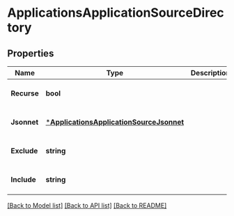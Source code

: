 # ApplicationsApplicationSourceDirectory

## Properties
Name | Type | Description | Notes
------------ | ------------- | ------------- | -------------
**Recurse** | **bool** |  | [optional] [default to null]
**Jsonnet** | [***ApplicationsApplicationSourceJsonnet**](applicationsApplicationSourceJsonnet.md) |  | [optional] [default to null]
**Exclude** | **string** |  | [optional] [default to null]
**Include** | **string** |  | [optional] [default to null]

[[Back to Model list]](../README.md#documentation-for-models) [[Back to API list]](../README.md#documentation-for-api-endpoints) [[Back to README]](../README.md)

